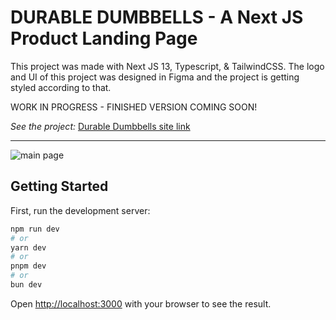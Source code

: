 # DURABLE DUMBBELLS - A Next JS Product Landing Page

This project was made with Next JS 13, Typescript, & TailwindCSS.
The logo and UI of this project was designed in Figma and the project is getting styled according to that.

WORK IN PROGRESS - FINISHED VERSION COMING SOON!

_See the project:_ [Durable Dumbbells site link](https://durable-dumbbells-next-js-project.vercel.app/)

---

![main page](https://github.com/Sina-Hgs/durable-dumbbells-next-js-project/assets/103804601/9d7abc5d-18d2-4ab3-83f0-bb3fe85d8d68)


## Getting Started

First, run the development server:

```bash
npm run dev
# or
yarn dev
# or
pnpm dev
# or
bun dev
```

Open [http://localhost:3000](http://localhost:3000) with your browser to see the result.
